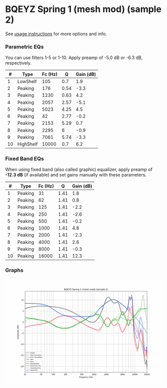 # BQEYZ Spring 1 (mesh mod) (sample 2)
See [usage instructions](https://github.com/jaakkopasanen/AutoEq#usage) for more options and info.

### Parametric EQs
You can use filters 1-5 or 1-10. Apply preamp of -5.0 dB or -6.3 dB, respectively.

|   # | Type      |   Fc (Hz) |    Q |   Gain (dB) |
|-----|-----------|-----------|------|-------------|
|   1 | LowShelf  |       105 | 0.7  |         1.9 |
|   2 | Peaking   |       176 | 0.54 |        -3.3 |
|   3 | Peaking   |      1230 | 0.63 |         4.2 |
|   4 | Peaking   |      2057 | 2.57 |        -5.1 |
|   5 | Peaking   |      5023 | 4.25 |         4.5 |
|   6 | Peaking   |        42 | 2.77 |        -0.2 |
|   7 | Peaking   |      2153 | 5.29 |         0.7 |
|   8 | Peaking   |      2295 | 6    |        -0.9 |
|   9 | Peaking   |      7061 | 5.74 |        -3.3 |
|  10 | HighShelf |     10000 | 0.7  |         6.2 |

### Fixed Band EQs
When using fixed band (also called graphic) equalizer, apply preamp of **-12.3 dB** (if available) and set gains manually with these parameters.

|   # | Type    |   Fc (Hz) |    Q |   Gain (dB) |
|-----|---------|-----------|------|-------------|
|   1 | Peaking |        31 | 1.41 |         1.8 |
|   2 | Peaking |        62 | 1.41 |         0.8 |
|   3 | Peaking |       125 | 1.41 |        -2.2 |
|   4 | Peaking |       250 | 1.41 |        -2.6 |
|   5 | Peaking |       500 | 1.41 |        -0.2 |
|   6 | Peaking |      1000 | 1.41 |         4.8 |
|   7 | Peaking |      2000 | 1.41 |        -2.3 |
|   8 | Peaking |      4000 | 1.41 |         2.6 |
|   9 | Peaking |      8000 | 1.41 |        -0.3 |
|  10 | Peaking |     16000 | 1.41 |        12.3 |

### Graphs
![](./BQEYZ%20Spring%201%20(mesh%20mod)%20(sample%202).png)
